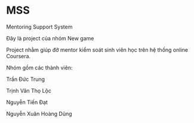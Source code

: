 # MSS
Mentoring Support System

Đây là project của nhóm New game

Project nhằm giúp đỡ mentor kiểm soát sinh viên học trên hệ thống online Coursera.

Nhóm gồm các thành viên:

Trần Đức Trung

Trịnh Văn Thọ Lộc

Nguyễn Tiến Đạt

Nguyễn Xuân Hoàng Dũng
